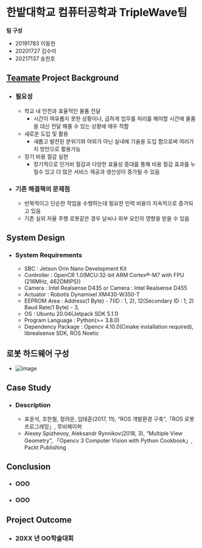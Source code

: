 # 한밭대학교 컴퓨터공학과 TripleWave팀

**팀 구성**
- 20191783 이동헌 
- 20201727 김수미
- 20217137 송찬호

## <u>Teamate</u> Project Background
- ### 필요성
  - 학교 내 안전과 효율적인 물품 전달
    - 시간이 여유롭지 못한 상황이나, 급하게 업무를 처리를 해야할 시간에 물품을 대신 전달 해줄 수 있는 상황에 매우 적합  
  - 새로운 도입 및 활용
    - 새롭고 발전된 분위기와 야외가 아닌 실내에 기술을 도입 함으로써 여러가지 방안으로 활용가능
  - 장기 비용 절감 실현
    - 장기적으로 인거비 절감과 다양한 효율성 증대를 통해 비용 절감 효과를 누릴수 있고 더 많은 서비스 제공과 생산성이 증가될 수 있음
- ### 기존 해결책의 문제점
  - 반복적이고 단순한 작업을 수행하는데 필요한 인력 비용이 지속적으로 증가되고 있음
  - 기존 실외 자율 주행 로봇같은 경우 날씨나 외부 요인의 영향을 받을 수 있음
  
## System Design
  - ### System Requirements
    - SBC : Jetson Orin Nano Development Kit
    - Controller : OpenCR 1.0(MCU:32-bit ARM Cortex®-M7 with FPU (216MHz, 462DMIPS))
    - Camera : Intel Realsense D435 or Camera : Intel Realsense D455
    - Actuator : Robotis Dynamixel XM430-W350-T
    - EEPROM Area : Address(1 Byte) - 7(ID : 1, 2), 12(Secondary ID : 1, 2) Baud Rate(1 Byte) - 3,
    - OS : Ubuntu 20.04(Jetpack SDK 5.1.1)
    - Program Language : Python(>= 3.8.0)
    - Dependency Package : Opencv 4.10.0(Cmake installation required), librealsense SDK, ROS Noetic
   
## 로봇 하드웨어 구성
  - ![image](https://github.com/user-attachments/assets/18b73962-f9ee-4911-bbff-e7cfdc65dd8b)

    
## Case Study
  - ### Description
    - 표윤석, 조한철, 정려운, 임태훈(2017, 11), “ROS 개발환경 구축”,「ROS 로봇 프로그래밍」, 루비페이퍼
    - Alexey Spizhevoy, Aleksandr Rynnikov(2018, 3), “Multiple View Geometry”, 「Opencv 3 Computer Vision with Python Cookbook」, Packt Publishing
  
## Conclusion
  - ### OOO
  - ### OOO
  
## Project Outcome
- ### 20XX 년 OO학술대회 
